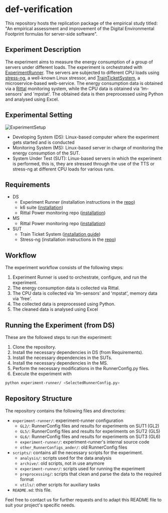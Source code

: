 def-verification
====================================

This repository hosts the replication package of the empirical study titled:  "An empirical assessment and improvement of the Digital Environmental Footprint formulas for server-side software".

Experiment Description
----------------------

The experiment aims to measure the energy consumption of a group of servers under different loads. The experiment is orchestrated with [ExperimentRunner](https://github.com/S2-group/experiment-runner). The servers are subjected to different CPU loads using [stress-ng](https://github.com/ColinIanKing/stress-ng), a well-known Linux stressor, and [TrainTicketSystem](https://github.com/FudanSELab/train-ticket), a microservice-based web-service. The energy consumption data is obtained via a [Rittal](https://github.com/GioDoesntKnowCode/Rittal_Power_Monitoring) monitoring system, while the CPU data is obtained via 'lm-sensors' and 'mpstat'. The obtained data is then preprocessed using Python and analysed using Excel.

Experimental Setting
--------
![ExperimentSetup](https://github.com/eguiwow/def-verification/assets/22910746/87cf9e8e-28f4-4d6e-8121-abed32f1166b)
* Developing System (DS): Linux-based computer where the experiment gets started and is conducted
* Monitoring System (MS): Linux-based server in charge of monitoring the energy consumption of the SUT.
* System Under Test (SUT): Linux-based servers in which the experiment is performed, this is, they are stressed through the use of the TTS or stress-ng at different CPU loads for various runs.

Requirements
--------
* DS
  - Experiment Runner (installation instructions in the [repo](https://github.com/S2-group/experiment-runner))
  - k6 suite ([installation](https://k6.io/docs/get-started/installation/))
  - Rittal Power monitoring repo ([installation](https://github.com/GioDoesntKnowCode/Rittal_Power_Monitoring))
* MS
  - Rittal Power monitoring repo ([installation](https://github.com/GioDoesntKnowCode/Rittal_Power_Monitoring))
* SUT
  - Train Ticket System ([installation guide](https://github.com/FudanSELab/train-ticket/wiki/Installation-Guide))
  - Stress-ng (installation instructions in the [repo](https://github.com/ColinIanKing/stress-ng))

Workflow
--------

The experiment workflow consists of the following steps:

1.  Experiment Runner is used to orchestrate, configure, and run the experiment.
2.  The energy consumption data is collected via Rittal.
3.  The CPU data is collected via 'lm-sensors' and 'mpstat', memory data via 'free'.
4.  The collected data is preprocessed using Python.
5.  The cleaned data is analysed using Excel

Running the Experiment (from DS)
----------------------

These are the followed steps to run the experiment:

1.  Clone the repository.
2.  Install the necessary dependencies in DS (from Requirements).
3.  Install the necessary dependencies in the SUTs.
4.  Install the necessary dependencies in the MS.
5.  Perform the necessary modifications in the RunnerConfig.py files.
6.  Execute the experiment with
```bash
python experiment-runner/ <SelectedRunnerConfig.py>
```

Repository Structure
--------------------

The repository contains the following files and directories:

- `experiment-runner/`: experiment-runner configuration
  - `GL2/`: RunnerConfig files and results for experiments on SUT1 (GL2)
  - `GL5/`: RunnerConfig files and results for experiments on SUT2 (GL5)
  - `GL6/`: RunnerConfig files and results for experiments on SUT3 (GL6)
  - `experiment-runner/`: experiment-runner's internal source code
  - `other_RunnerConfigs_ander/`: old RunnerConfig files
- `scripts/`: contains all the necessary scripts for the experiment.
  - `analysis/`: scripts used for the data analysis
  - `archive/`: old scripts, not in use anymore
  - `experiment-runner/`: scripts used for running the experiment
  - `preprocessing/`: scripts that clean and parse the data to the required format
  - `utils/`: other scripts for auxiliary tasks
- `README.md`: this file.


Feel free to contact us for further requests and to adapt this README file to suit your project's specific needs.
